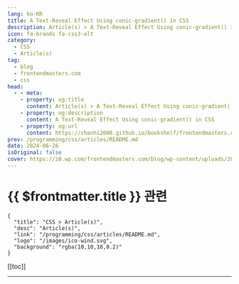 ```yaml
---
lang: ko-KR
title: A Text-Reveal Effect Using conic-gradient() in CSS
description: Article(s) > A Text-Reveal Effect Using conic-gradient() in CSS
icon: fa-brands fa-css3-alt
category: 
  - CSS
  - Article(s)
tag: 
  - blog
  - frontendmasters.com
  - css
head:
  - - meta:
    - property: og:title
      content: Article(s) > A Text-Reveal Effect Using conic-gradient() in CSS
    - property: og:description
      content: A Text-Reveal Effect Using conic-gradient() in CSS
    - property: og:url
      content: https://chanhi2000.github.io/bookshelf/frontendmasters.com/text-reveal-with-conic-gradient.html
prev: /programming/css/articles/README.md
date: 2024-06-26
isOriginal: false
cover: https://i0.wp.com/frontendmasters.com/blog/wp-content/uploads/2024/06/tegqoID6.png?w=1296&ssl=1
---
```


# {{ $frontmatter.title }} 관련

```component VPCard
{
  "title": "CSS > Article(s)",
  "desc": "Article(s)",
  "link": "/programming/css/articles/README.md",
  "logo": "/images/ico-wind.svg",
  "background": "rgba(10,10,10,0.2)"
}
```

[[toc]]

---

<SiteInfo
  name="A Text-Reveal Effect Using conic-gradient() in CSS"
  desc="This article explores creating a typographic effect that 'reveals' text in an interesting animated way."
  url="https://frontendmasters.com/blog/text-reveal-with-conic-gradient/"
  logo="https://frontendmasters.com/favicon.ico"
  preview="https://i0.wp.com/frontendmasters.com/blog/wp-content/uploads/2024/06/tegqoID6.png?w=1296&ssl=1"/>

<!-- TODO: 작성 -->


<meta name="description" content=" ">